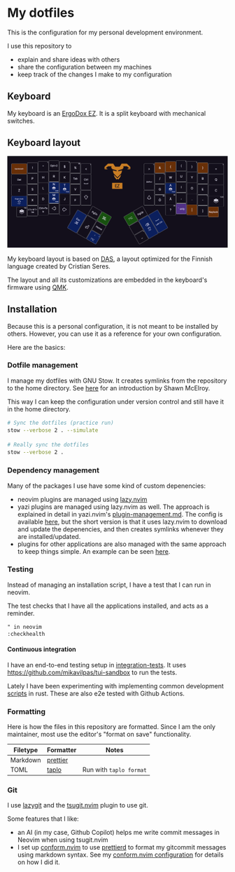# My dotfiles

This is the configuration for my personal development environment.

I use this repository to

- explain and share ideas with others
- share the configuration between my machines
- keep track of the changes I make to my configuration

## Keyboard

My keyboard is an [ErgoDox EZ](https://ergodox-ez.com/). It is a split keyboard
with mechanical switches.

## Keyboard layout

![Image of my keyboard layout](./assets/keyboard.png)

My keyboard layout is based on
[DAS](https://web.archive.org/web/20231108015515/https://c.seres.fi/das), a
layout optimized for the Finnish language created by Cristian Seres.

The layout and all its customizations are embedded in the keyboard's firmware
using [QMK](https://qmk.fm/).

## Installation

Because this is a personal configuration, it is not meant to be installed by
others. However, you can use it as a reference for your own configuration.

Here are the basics:

### Dotfile management

I manage my dotfiles with GNU Stow. It creates symlinks from the repository to
the home directory. See
[here](https://dev.to/spacerockmedia/how-i-manage-my-dotfiles-using-gnu-stow-4l59)
for an introduction by Shawn McElroy.

This way I can keep the configuration under version control and still have it in
the home directory.

```sh
# Sync the dotfiles (practice run)
stow --verbose 2 . --simulate

# Really sync the dotfiles
stow --verbose 2 .
```

### Dependency management

Many of the packages I use have some kind of custom depenencies:

- neovim plugins are managed using [lazy.nvim](https://lazy.folke.io/)
- yazi plugins are managed using lazy.nvim as well. The approach is explained in
  detail in yazi.nvim's
  [plugin-management.md](https://github.com/mikavilpas/yazi.nvim/blob/main/documentation/plugin-management.md).
  The config is available [here](.config/nvim/lua/plugins/my-file-manager.lua),
  but the short version is that it uses lazy.nvim to download and update the
  depenencies, and then creates symlinks whenever they are installed/updated.
- plugins for other applications are also managed with the same approach to keep
  things simple. An example can be seen
  [here](.config/nvim/lua/plugins/dotfiles.lua).

### Testing

Instead of managing an installation script, I have a test that I can run in
neovim.

The test checks that I have all the applications installed, and acts as a
reminder.

```vim
" in neovim
:checkhealth
```

#### Continuous integration

I have an end-to-end testing setup in [integration-tests](./integration-tests).
It uses <https://github.com/mikavilpas/tui-sandbox> to run the tests.

Lately I have been experimenting with implementing common development
[scripts](./scripts) in rust. These are also e2e tested with Github Actions.

### Formatting

Here is how the files in this repository are formatted. Since I am the only
maintainer, most use the editor's "format on save" functionality.

| Filetype | Formatter                                 | Notes                   |
| -------- | ----------------------------------------- | ----------------------- |
| Markdown | [prettier](https://prettier.io/)          |                         |
| TOML     | [taplo](https://github.com/tamasfe/taplo) | Run with `taplo format` |

### Git

I use [lazygit](https://github.com/jesseduffield/lazygit) and the
[tsugit.nvim](https://github.com/mikavilpas/tsugit.nvim) plugin to use git.

Some features that I like:

- an AI (in my case, Github Copilot) helps me write commit messages in Neovim
  when using tsugit.nvim
- I set up [conform.nvim](https://github.com/stevearc/conform.nvim) to use
  [prettierd](https://github.com/fsouza/prettierd) to format my gitcommit
  messages using markdown syntax. See my
  [conform.nvim configuration](.config/nvim/lua/plugins/formatting.lua) for
  details on how I did it.

